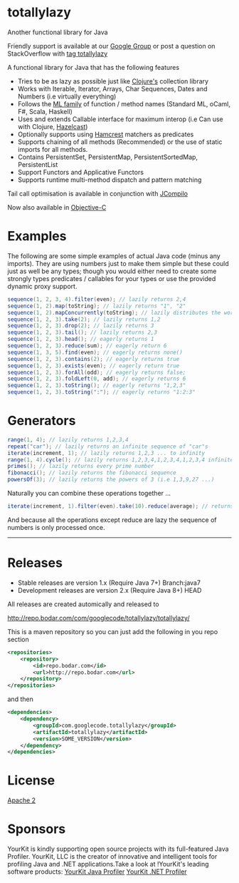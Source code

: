 totallylazy
===========

Another functional library for Java

Friendly support is available at our [Google Group](https://groups.google.com/forum/?fromgroups#!forum/totallylazy) or post a question on StackOverflow with [tag totallylazy](http://stackoverflow.com/questions/tagged/totallylazy)

A functional library for Java that has the following features

 * Tries to be as lazy as possible just like [Clojure's](http://clojure.org/) collection library
 * Works with Iterable, Iterator, Arrays, Char Sequences, Dates and Numbers (i.e virtually everything)
 * Follows the [ML family](http://hyperpolyglot.org/ml) of function / method names (Standard ML, oCaml, F#, Scala, Haskell)
 * Uses and extends Callable interface for maximum interop (i.e Can use with Clojure, [Hazelcast](http://www.hazelcast.com/))
 * Optionally supports using [Hamcrest](http://code.google.com/p/hamcrest/) matchers as predicates
 * Supports chaining of all methods (Recommended) or the use of static imports for all methods.
 * Contains PersistentSet, PersistentMap, PersistentSortedMap, PersistentList
 * Support Functors and Applicative Functors
 * Supports runtime multi-method dispatch and pattern matching

Tail call optimisation is available in conjunction with [JCompilo](https://code.google.com/p/jcompilo/)

Now also available in [Objective-C](https://github.com/stuartervine/OCTotallyLazy/) 



Examples
========

The following are some simple examples of actual Java code (minus any imports). They are using numbers just to make them simple but these could just as well be any types; though you would either need to create some strongly types predicates / callables for your types or use the provided dynamic proxy support.

```java
sequence(1, 2, 3, 4).filter(even); // lazily returns 2,4
sequence(1, 2).map(toString); // lazily returns "1", "2"
sequence(1, 2).mapConcurrently(toString); // lazily distributes the work to background threads
sequence(1, 2, 3).take(2); // lazily returns 1,2
sequence(1, 2, 3).drop(2); // lazily returns 3
sequence(1, 2, 3).tail(); // lazily returns 2,3
sequence(1, 2, 3).head(); // eagerly returns 1
sequence(1, 2, 3).reduce(sum); // eagerly return 6
sequence(1, 3, 5).find(even); // eagerly returns none()
sequence(1, 2, 3).contains(2); // eagerly returns true
sequence(1, 2, 3).exists(even); // eagerly return true
sequence(1, 2, 3).forAll(odd); // eagerly returns false;
sequence(1, 2, 3).foldLeft(0, add); // eagerly returns 6
sequence(1, 2, 3).toString(); // eagerly returns "1,2,3"
sequence(1, 2, 3).toString(":"); // eagerly returns "1:2:3"
```

Generators
==========

```java
range(1, 4); // lazily returns 1,2,3,4
repeat("car"); // lazily returns an infinite sequence of "car"s
iterate(increment, 1); // lazily returns 1,2,3 ... to infinity
range(1, 4).cycle(); // lazily returns 1,2,3,4,1,2,3,4,1,2,3,4 infinitely 
primes(); // lazily returns every prime number
fibonacci(); // lazily returns the fibonacci sequence
powersOf(3); // lazily returns the powers of 3 (i.e 1,3,9,27 ...)
```

Naturally you can combine these operations together ... 

```java
iterate(increment, 1).filter(even).take(10).reduce(average); // returns 11
```

And because all the operations except reduce are lazy the sequence of numbers is only processed once.

----

Releases
========

 * Stable releases are version 1.x (Require Java 7+) Branch:java7
 * Development releases are version 2.x (Require Java 8+) HEAD

All releases are created automically and released to

http://repo.bodar.com/com/googlecode/totallylazy/totallylazy/

This is a maven repository so you can just add the following in you repo section

```xml
<repositories>
    <repository>
        <id>repo.bodar.com</id>
        <url>http://repo.bodar.com</url>
    </repository>
</repositories>
```
and then 

```xml
<dependencies>
    <dependency>
        <groupId>com.googlecode.totallylazy</groupId>
        <artifactId>totallylazy</artifactId>
        <version>SOME_VERSION</version>
    </dependency>
</dependencies>
```

License
=======

[Apache 2](http://www.apache.org/licenses/LICENSE-2.0)

Sponsors
========

YourKit is kindly supporting open source projects with its full-featured Java Profiler.
YourKit, LLC is the creator of innovative and intelligent tools for profiling 
Java and .NET applications.Take a look at !YourKit's leading software products:
[YourKit Java Profiler](http://www.yourkit.com/java/profiler/index.jsp)
[YourKit .NET Profiler](http://www.yourkit.com/.net/profiler/index.jsp)
